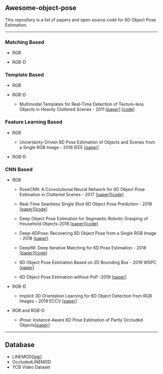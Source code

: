 ## Awesome-object-pose

This repository is a list of papers and open source code for 6D Object Pose Estimation.

---


### Matching Based


- RGB

- RGB-D


### Template Based


- RGB

- RGB-D
  - Multimodal Templates for Real-Time Detection of Texture-less Objects in Heavily Cluttered Scenes - 2011 [[paper]](http://campar.in.tum.de/pub/hinterstoisser2011linemod/hinterstoisser2011linemod.pdf) [[code]](http://campar.in.tum.de/pub/hinterstoisser2011linemod/hinterstoisser2011linemod.pdf)

### Feature Learning Based


- RGB
  - Uncertainty-Driven 6D Pose Estimation of Objects and Scenes from a Single RGB Image - 2016 IEEE [[paper]](http://wwwpub.zih.tu-dresden.de/~cvweb/publications/papers/2016/rgbpose.pdf)



- RGB-D


### CNN Based


- RGB
  
  - PoseCNN: A Convolutional Neural Network for 6D Object Pose Estimation in Cluttered Scenes - 2017 [[paper]](https://arxiv.org/abs/1711.00199)[[code]](https://github.com/yuxng/PoseCNN)
  - Real-Time Seamless Single Shot 6D Object Pose Prediction - 2018 [[paper]](https://arxiv.org/abs/1711.08848)[[code]](https://github.com/Microsoft/singleshotpose)
  
  - Deep Object Pose Estimation for Segmantic Robotic Grasping of Household Objects-2018 [[paper]](https://arxiv.org/abs/1809.10790)[[code]](https://github.com/NVlabs/Deep_Object_Pose)

  - Deep-6DPose: Recovering 6D Object Pose from a Single RGB Image - 2018 [[paper]](https://arxiv.org/abs/1802.10367)
  - DeepIM: Deep Iterative Matching for 6D Pose Estimation - 2018  [[paper]](https://arxiv.org/abs/1804.00175)[[code]](https://github.com/liyi14/mx-DeepIM)
  
  - 6D Object Pose Estimation Based on 2D Bounding Box - 2019 WSPC [[paper]](https://arxiv.org/abs/1901.09366)
  
  - 6D Object Pose Estimation without PnP -2019 [[paper]](https://arxiv.org/abs/1902.01728)
  

- RGB-D
  - Implicit 3D Orientation Learning for 6D Object Detection from RGB Images - 2019 ECCV [[paper]](https://arxiv.org/abs/1902.01275)

- RGB and RGB-D  

  - iPose: Instance-Aware 6D Pose Estimation of Partly Occluded Objects[[paper]](https://arxiv.org/abs/1711.00199)
  
---
## Database

- LINEMOD[[link]](http://campar.in.tum.de/Main/StefanHinterstoisser)
- OccludedLINEMOD
- YCB Video Dataset
